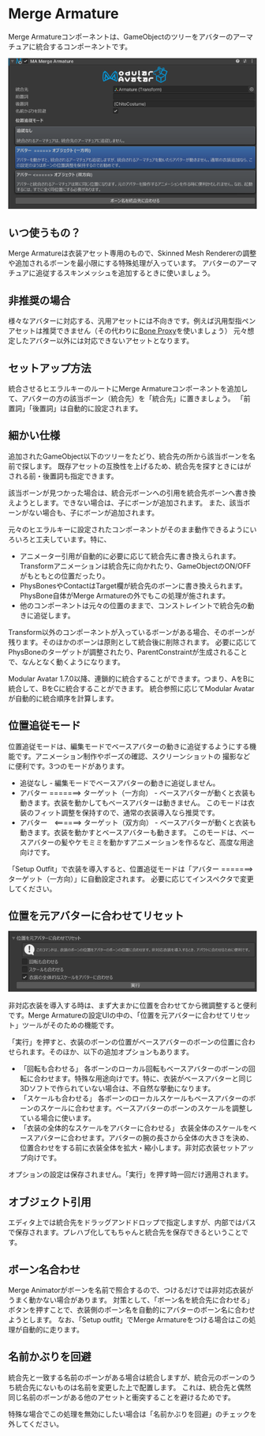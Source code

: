 ﻿# Merge Armature

Merge Armatureコンポーネントは、GameObjectのツリーをアバターのアーマチュアに統合するコンポーネントです。

![Merge Armature](merge-armature.png)

## いつ使うもの？

Merge Armatureは衣装アセット専用のもので、Skinned Mesh Rendererの調整や追加されるボーンを最小限にする特殊処理が入っています。
アバターのアーマチュアに追従するスキンメッシュを追加するときに使いましょう。

## 非推奨の場合

様々なアバターに対応する、汎用アセットには不向きです。例えば汎用型指ペンアセットは推奨できません（その代わりに[Bone Proxy](bone-proxy.md)を使いましょう）
元々想定したアバター以外には対応できないアセットとなります。

## セットアップ方法

統合させるヒエラルキーのルートにMerge Armatureコンポーネントを追加して、アバターの方の該当ボーン（統合先）を「統合先」に置きましょう。
「前置詞」「後置詞」は自動的に設定されます。

## 細かい仕様

追加されたGameObject以下のツリーをたどり、統合先の所から該当ボーンを名前で探します。
既存アセットの互換性を上げるため、統合先を探すときにはがされる前・後置詞も指定できます。

該当ボーンが見つかった場合は、統合元ボーンへの引用を統合先ボーンへ書き換えようとします。できない場合は、子にボーンが追加されます。
また、該当ボーンがない場合も、子にボーンが追加されます。

元々のヒエラルキーに設定されたコンポーネントがそのまま動作できるようにいろいろと工夫しています。特に、
* アニメーター引用が自動的に必要に応じて統合先に書き換えられます。Transformアニメーションは統合先に向かれたり、GameObjectのON/OFFがもともとの位置だったり。
* PhysBonesやContactはTarget欄が統合先のボーンに書き換えられます。PhysBone自体がMerge Armatureの外でもこの処理が施されます。 
* 他のコンポーネントは元々の位置のままで、コンストレイントで統合先の動きに追従します。

Transform以外のコンポーネントが入っているボーンがある場合、そのボーンが残ります。そのほかのボーンは原則として統合後に削除されます。
必要に応じてPhysBoneのターゲットが調整されたり、ParentConstraintが生成されることで、なんとなく動くようになります。

Modular Avatar 1.7.0以降、連鎖的に統合することができます。つまり、AをBに統合して、BをCに統合することができます。
統合参照に応じてModular Avatarが自動的に統合順序を計算します。

## 位置追従モード

位置追従モードは、編集モードでベースアバターの動きに追従するようにする機能です。アニメーション制作やポーズの確認、スクリーンショットの
撮影などに便利です。3つのモードがあります。

* 追従なし - 編集モードでベースアバターの動きに追従しません。
* アバター =======> ターゲット（一方向） - ベースアバターが動くと衣装も動きます。衣装を動かしてもベースアバターは動きません。
このモードは衣装のフィット調整を保持すので、通常の衣装導入なら推奨です。
* アバター　\<======> ターゲット（双方向） - ベースアバターが動くと衣装も動きます。衣装を動かすとベースアバターも動きます。
このモードは、ベースアバターの髪やケモミミを動かすアニメーションを作るなど、高度な用途向けです。

「Setup Outfit」で衣装を導入すると、位置追従モードは「アバター =======> ターゲット（一方向）」に自動設定されます。
必要に応じてインスペクタで変更してください。

## 位置を元アバターに合わせてリセット

![位置を元アバターに合わせてリセット](merge-armature-reset-position.png)

非対応衣装を導入する時は、まず大まかに位置を合わせてから微調整すると便利です。Merge
Armatureの設定UIの中の、「位置を元アバターに合わせてリセット」ツールがそのための機能です。

「実行」を押すと、衣装のボーンの位置がベースアバターのボーンの位置に合わせられます。そのほか、以下の追加オプションもあります。

* 「回転も合わせる」 各ボーンのローカル回転もベースアバターのボーンの回転に合わせます。特殊な用途向けです。特に、衣装がベースアバターと同じ3Dソフトで作られていない場合は、不自然な挙動になります。
* 「スケールも合わせる」 各ボーンのローカルスケールもベースアバターのボーンのスケールに合わせます。ベースアバターのボーンのスケールを調整している場合に使います。
* 「衣装の全体的なスケールをアバターに合わせる」
  衣装全体のスケールをベースアバターに合わせます。アバターの腕の長さから全体の大きさを決め、位置合わせをする前に衣装全体を拡大・縮小します。非対応衣装セットアップ向けです。

オプションの設定は保存されません。「実行」を押す時一回だけ適用されます。

## オブジェクト引用

エディタ上では統合先をドラッグアンドドロップで指定しますが、内部ではパスで保存されます。プレハブ化してもちゃんと統合先を保存できるということです。

## ボーン名合わせ

Merge Animatorがボーンを名前で照合するので、つけるだけでは非対応衣装がうまく動かない場合があります。
対策として、「ボーン名を統合先に合わせる」ボタンを押すことで、衣装側のボーン名を自動的にアバターのボーン名に合わせようとします。
なお、「Setup outfit」でMerge Armatureをつける場合はこの処理が自動的に走ります。

## 名前かぶりを回避

統合先と一致する名前のボーンがある場合は統合しますが、統合元のボーンのうち統合先にないものは名前を変更した上で配置します。
これは、統合先と偶然同じ名前のボーンがある他のアセットと衝突することを避けるためです。

特殊な場合でこの処理を無効にしたい場合は「名前かぶりを回避」のチェックを外してください。